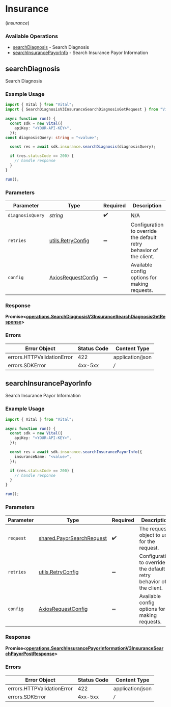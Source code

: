 # Insurance
(*insurance*)

### Available Operations

* [searchDiagnosis](#searchdiagnosis) - Search Diagnosis
* [searchInsurancePayorInfo](#searchinsurancepayorinfo) - Search Insurance Payor Information

## searchDiagnosis

Search Diagnosis

### Example Usage

```typescript
import { Vital } from "Vital";
import { SearchDiagnosisV3InsuranceSearchDiagnosisGetRequest } from "Vital/dist/sdk/models/operations";

async function run() {
  const sdk = new Vital({
    apiKey: "<YOUR-API-KEY>",
  });
const diagnosisQuery: string = "<value>";

  const res = await sdk.insurance.searchDiagnosis(diagnosisQuery);

  if (res.statusCode == 200) {
    // handle response
  }
}

run();
```

### Parameters

| Parameter                                                           | Type                                                                | Required                                                            | Description                                                         |
| ------------------------------------------------------------------- | ------------------------------------------------------------------- | ------------------------------------------------------------------- | ------------------------------------------------------------------- |
| `diagnosisQuery`                                                    | *string*                                                            | :heavy_check_mark:                                                  | N/A                                                                 |
| `retries`                                                           | [utils.RetryConfig](../../internal/utils/retryconfig.md)            | :heavy_minus_sign:                                                  | Configuration to override the default retry behavior of the client. |
| `config`                                                            | [AxiosRequestConfig](https://axios-http.com/docs/req_config)        | :heavy_minus_sign:                                                  | Available config options for making requests.                       |


### Response

**Promise<[operations.SearchDiagnosisV3InsuranceSearchDiagnosisGetResponse](../../sdk/models/operations/searchdiagnosisv3insurancesearchdiagnosisgetresponse.md)>**
### Errors

| Error Object               | Status Code                | Content Type               |
| -------------------------- | -------------------------- | -------------------------- |
| errors.HTTPValidationError | 422                        | application/json           |
| errors.SDKError            | 4xx-5xx                    | */*                        |

## searchInsurancePayorInfo

Search Insurance Payor Information

### Example Usage

```typescript
import { Vital } from "Vital";

async function run() {
  const sdk = new Vital({
    apiKey: "<YOUR-API-KEY>",
  });

  const res = await sdk.insurance.searchInsurancePayorInfo({
    insuranceName: "<value>",
  });

  if (res.statusCode == 200) {
    // handle response
  }
}

run();
```

### Parameters

| Parameter                                                                  | Type                                                                       | Required                                                                   | Description                                                                |
| -------------------------------------------------------------------------- | -------------------------------------------------------------------------- | -------------------------------------------------------------------------- | -------------------------------------------------------------------------- |
| `request`                                                                  | [shared.PayorSearchRequest](../../sdk/models/shared/payorsearchrequest.md) | :heavy_check_mark:                                                         | The request object to use for the request.                                 |
| `retries`                                                                  | [utils.RetryConfig](../../internal/utils/retryconfig.md)                   | :heavy_minus_sign:                                                         | Configuration to override the default retry behavior of the client.        |
| `config`                                                                   | [AxiosRequestConfig](https://axios-http.com/docs/req_config)               | :heavy_minus_sign:                                                         | Available config options for making requests.                              |


### Response

**Promise<[operations.SearchInsurancePayorInformationV3InsuranceSearchPayorPostResponse](../../sdk/models/operations/searchinsurancepayorinformationv3insurancesearchpayorpostresponse.md)>**
### Errors

| Error Object               | Status Code                | Content Type               |
| -------------------------- | -------------------------- | -------------------------- |
| errors.HTTPValidationError | 422                        | application/json           |
| errors.SDKError            | 4xx-5xx                    | */*                        |
